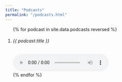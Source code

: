 ```yaml
---
title: "Podcasts"
permalink: "/podcasts.html"
---
```


<ol class="list-featured">
  {% for podcast in site.data.podcasts reversed %}
  <li class="mb-4">
    <span>
      <h6 class="font-weight-bold">
        <p class="text-dark">{{ podcast.title }}</p>
      </h6>
      <audio controls preload="metadata">
        <!-- <source src="{{ podcast.ogg }}" type="audio/ogg"> -->
        <source src="{{site.baseurl}}{{ podcast.mp3 }}" type="audio/mpeg">
        Your browser does not support the audio element.
      </audio>
    </span>
  </li>
  {% endfor %}
</ol>